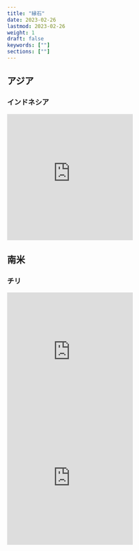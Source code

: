 ```yaml
---
title: "縁石"
date: 2023-02-26
lastmod: 2023-02-26
weight: 1
draft: false
keywords: [""]
sections: [""]
---
```


## アジア
### インドネシア
<div class="googlemap-if">
<iframe src="https://www.google.com/maps/embed?pb=!4v1677409059457!6m8!1m7!1scdQImoXZMPtZb3IkBlfd6g!2m2!1d-5.136744719452558!2d119.4391749107647!3f2.605017825440939!4f-21.634927120503434!5f2.302769238395383" width="295" height="295" style="border:0;" allowfullscreen="" loading="lazy" referrerpolicy="no-referrer-when-downgrade"></iframe>
</div>

## 南米
### チリ
<div class="googlemap-if">
<iframe src="https://www.google.com/maps/embed?pb=!4v1677410294200!6m8!1m7!1sMQ0VSbKspCmlQ9FwZDGDkA!2m2!1d-33.4446504186324!2d-70.64709028781805!3f224.1011696135387!4f-19.36013259365552!5f3.16005151564223" width="295" height="295" style="border:0;" allowfullscreen="" loading="lazy" referrerpolicy="no-referrer-when-downgrade"></iframe>

<iframe src="https://www.google.com/maps/embed?pb=!4v1677410495907!6m8!1m7!1sVNgRlaaSXItL-CMyWHvEAA!2m2!1d-33.44723199744792!2d-70.6499485895562!3f114.59467420090476!4f-12.840660728754813!5f3.249623459753476" width="295" height="295" style="border:0;" allowfullscreen="" loading="lazy" referrerpolicy="no-referrer-when-downgrade"></iframe>
</div>